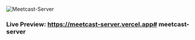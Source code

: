 ![Meetcast-Server](https://i.ibb.co/BLdSLg6/Meet-Cast-1.png)
### Live Preview: https://meetcast-server.vercel.app# meetcast-server
